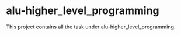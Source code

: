 # alu-higher_level_programming
This project contains all the task under alu-higher_level_programming.
